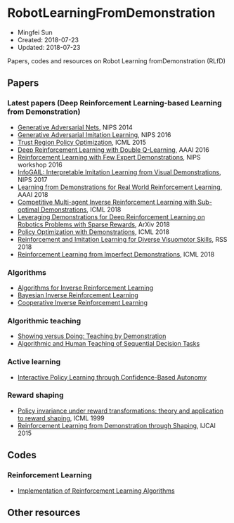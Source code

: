 # RobotLearningFromDemonstration
* Mingfei Sun
* Created: 2018-07-23
* Updated: 2018-07-23

Papers, codes and resources on Robot Learning fromDemonstration (RLfD)

## Papers

### Latest papers (Deep Reinforcement Learning-based Learning from Demonstration)
* [Generative Adversarial Nets](https://papers.nips.cc/paper/5423-generative-adversarial-nets.pdf), NIPS 2014
* [Generative Adversarial Imitation Learning](http://papers.nips.cc/paper/6391-generative-adversarial-imitation-learning.pdf), NIPS 2016
* [Trust Region Policy Optimization](http://proceedings.mlr.press/v37/schulman15.pdf), ICML 2015
* [Deep Reinforcement Learning with Double Q-Learning](http://www.aaai.org/ocs/index.php/AAAI/AAAI16/paper/download/12389/11847), AAAI 2016
* [Reinforcement Learning with Few Expert Demonstrations](https://drive.google.com/file/d/0B4nMjK_Q9AcRUlQ5RU5nYnhhM2M/view), NIPS workshop 2016
* [InfoGAIL: Interpretable Imitation Learning from Visual Demonstrations](http://papers.nips.cc/paper/6971-infogail-interpretable-imitation-learning-from-visual-demonstrations.pdf), NIPS 2017
* [Learning from Demonstrations for Real World Reinforcement Learning](https://pdfs.semanticscholar.org/a7fb/199f85943b3fb6b5f7e9f1680b2e2a445cce.pdf), AAAI 2018
* [Competitive Multi-agent Inverse Reinforcement Learning with Sub-optimal Demonstrations](https://arxiv.org/pdf/1801.02124), ICML 2018
* [Leveraging Demonstrations for Deep Reinforcement Learning on Robotics Problems with Sparse Rewards](https://arxiv.org/pdf/1707.08817), ArXiv 2018
* [Policy Optimization with Demonstrations](http://proceedings.mlr.press/v80/kang18a/kang18a.pdf), ICML 2018
* [Reinforcement and Imitation Learning for Diverse Visuomotor Skills](https://arxiv.org/pdf/1802.09564), RSS 2018
* [Reinforcement Learning from Imperfect Demonstrations](https://arxiv.org/pdf/1802.05313.pdf), ICML 2018

### Algorithms
* [Algorithms for Inverse Reinforcement Learning](https://ai.stanford.edu/~ang/papers/icml00-irl.pdf)
* [Bayesian Inverse Reinforcement Learning](https://www.aaai.org/Papers/IJCAI/2007/IJCAI07-416.pdf)
* [Cooperative Inverse Reinforcement Learning](https://people.eecs.berkeley.edu/~dhm/papers/CIRL_NIPS_16.pdf)

### Algorithmic teaching
* [Showing versus Doing: Teaching by Demonstration](https://papers.nips.cc/paper/6413-showing-versus-doing-teaching-by-demonstration.pdf)
* [Algorithmic and Human Teaching of Sequential Decision Tasks](https://pdfs.semanticscholar.org/551a/0949a520ae40e47d5979dbfb35aa94b4a6fc.pdf)

### Active learning
* [Interactive Policy Learning through Confidence-Based Autonomy](http://www.cs.cmu.edu/~mmv/papers/09jair-cba.pdf)

### Reward shaping
* [Policy invariance under reward transformations: theory and application to reward shaping](https://people.eecs.berkeley.edu/~pabbeel/cs287-fa09/readings/NgHaradaRussell-shaping-ICML1999.pdf), ICML 1999
* [Reinforcement Learning from Demonstration through Shaping](https://ijcai.org/Proceedings/15/Papers/472.pdf), IJCAI 2015

## Codes

### Reinforcement Learning
* [Implementation of Reinforcement Learning Algorithms](https://github.com/dennybritz/reinforcement-learning)


## Other resources
